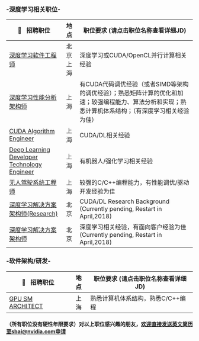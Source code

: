 ### -深度学习相关职位-

|:pushpin:   招聘职位|地 点|职位要求 (请点击职位名称查看详细JD)|
|-------|:--------:|-------|
|[深度学习软件工程师](/深度学习工程师.md)| 北京 上海 |深度学习或CUDA/OpenCL并行计算相关经验|
|[深度学习性能分析架构师](/深度学习性能分析架构师.md)| 上海 |有CUDA代码调优经验（或者SIMD等架构的调优经验）；熟悉矩阵计算的优化和加速；较强编程能力、算法分析和实现；熟悉计算机体系结构；（有深度学习相关经验为佳）|
|[CUDA Algorithm Engineer](/CUDA_Algorithm_Engineer.md)| 上海|CUDA/DL相关经验|
|[Deep Learning Developer Technology Engineer](/Deep_Learning_Developer_Technology_Engineer.md)| 上海|有机器人/强化学习相关经验|
|[无人驾驶系统工程师](/无人驾驶系统工程师.md)| 上海|较强的C/C++编程能力，有性能调优/驱动开发经验为佳|
|[深度学习解决方案架构师(Research)](/深度学习解决方案架构师(Research).md)| 北京 |CUDA/DL Research Background (Currently pending, Restart in April,2018)|
|[深度学习解决方案架构师](/深度学习解决方案架构师.md)| 北京 |深度学习相关经验，有面向客户经验为佳(Currently pending, Restart in April,2018)|

### -软件架构/研发-

|:pushpin:   招聘职位|地点|职位要求 (请点击职位名称查看详细JD)|
|-------|:--------:|-------|
|[GPU SM ARCHITECT](/GPU_SM_ARCHITECT.md)|上海|熟悉计算机体系结构，熟悉C/C++编程|


#### （所有职位没有硬性年限要求）对以上职位感兴趣的朋友，欢迎直接发送英文简历至sbai@nvidia.com申请
